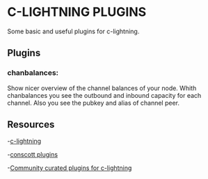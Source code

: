 # C-LIGHTNING PLUGINS

Some basic and useful plugins for c-lightning.

## Plugins
### chanbalances:  

Show nicer overview of the channel balances of your node. Whith chanbalances you see the outbound and inbound capacity 
for each channel. Also you see the pubkey and alias of channel peer.

## Resources

-[c-lightning](https://github.com/ElementsProject/lightning)

-[conscott plugins](https://github.com/conscott/c-lightning-plugins)

-[Community curated plugins for c-lightning](https://github.com/lightningd/plugins)
